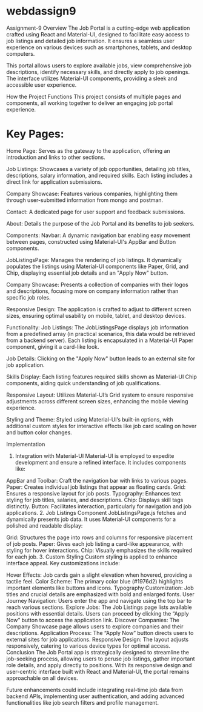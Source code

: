 # webdassign9
Assignment-9
Overview
The Job Portal is a cutting-edge web application crafted using React and Material-UI, designed to facilitate easy access to job listings and detailed job information. It ensures a seamless user experience on various devices such as smartphones, tablets, and desktop computers.

This portal allows users to explore available jobs, view comprehensive job descriptions, identify necessary skills, and directly apply to job openings. The interface utilizes Material-UI components, providing a sleek and accessible user experience.

How the Project Functions
This project consists of multiple pages and components, all working together to deliver an engaging job portal experience.

# Key Pages:
Home Page: Serves as the gateway to the application, offering an introduction and links to other sections.

Job Listings: Showcases a variety of job opportunities, detailing job titles, descriptions, salary information, and required skills. Each listing includes a direct link for application submissions.

Company Showcase: Features various companies, highlighting them through user-submitted information from mongo and postman.

Contact: A dedicated page for user support and feedback submissions.

About: Details the purpose of the Job Portal and its benefits to job seekers.

Components:
Navbar: A dynamic navigation bar enabling easy movement between pages, constructed using Material-UI's AppBar and Button components.

JobListingsPage: Manages the rendering of job listings. It dynamically populates the listings using Material-UI components like Paper, Grid, and Chip, displaying essential job details and an "Apply Now" button.

Company Showcase: Presents a collection of companies with their logos and descriptions, focusing more on company information rather than specific job roles.

Responsive Design: The application is crafted to adjust to different screen sizes, ensuring optimal usability on mobile, tablet, and desktop devices.

Functionality:
Job Listings: The JobListingsPage displays job information from a predefined array (in practical scenarios, this data would be retrieved from a backend server). Each listing is encapsulated in a Material-UI Paper component, giving it a card-like look.

Job Details: Clicking on the "Apply Now" button leads to an external site for job application.

Skills Display: Each listing features required skills shown as Material-UI Chip components, aiding quick understanding of job qualifications.

Responsive Layout: Utilizes Material-UI’s Grid system to ensure responsive adjustments across different screen sizes, enhancing the mobile viewing experience.

Styling and Theme: Styled using Material-UI’s built-in options, with additional custom styles for interactive effects like job card scaling on hover and button color changes.

Implementation
1. Integration with Material-UI
Material-UI is employed to expedite development and ensure a refined interface. It includes components like:

AppBar and Toolbar: Craft the navigation bar with links to various pages.
Paper: Creates individual job listings that appear as floating cards.
Grid: Ensures a responsive layout for job posts.
Typography: Enhances text styling for job titles, salaries, and descriptions.
Chip: Displays skill tags distinctly.
Button: Facilitates interaction, particularly for navigation and job applications.
2. Job Listings Component
JobListingsPage.js fetches and dynamically presents job data. It uses Material-UI components for a polished and readable display:

Grid: Structures the page into rows and columns for responsive placement of job posts.
Paper: Gives each job listing a card-like appearance, with styling for hover interactions.
Chip: Visually emphasizes the skills required for each job.
3. Custom Styling
Custom styling is applied to enhance interface appeal. Key customizations include:

Hover Effects: Job cards gain a slight elevation when hovered, providing a tactile feel.
Color Scheme: The primary color blue (#1976d2) highlights important elements like buttons and icons.
Typography Customization: Job titles and crucial details are emphasized with bold and enlarged fonts.
User Journey
Navigation: Users enter the app and navigate using the top bar to reach various sections.
Explore Jobs: The Job Listings page lists available positions with essential details. Users can proceed by clicking the “Apply Now” button to access the application link.
Discover Companies: The Company Showcase page allows users to explore companies and their descriptions.
Application Process: The “Apply Now” button directs users to external sites for job applications.
Responsive Design: The layout adjusts responsively, catering to various device types for optimal access.
Conclusion
The Job Portal app is strategically designed to streamline the job-seeking process, allowing users to peruse job listings, gather important role details, and apply directly to positions. With its responsive design and user-centric interface built with React and Material-UI, the portal remains approachable on all devices.

Future enhancements could include integrating real-time job data from backend APIs, implementing user authentication, and adding advanced functionalities like job search filters and profile management.
